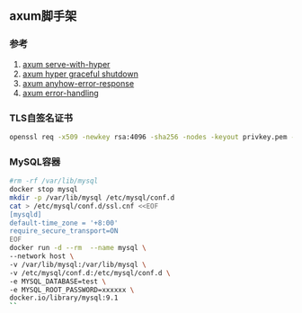 ## axum脚手架

### 参考

1. [axum serve-with-hyper](https://github.com/tokio-rs/axum/blob/main/examples/serve-with-hyper/src/main.rs#L81)
2. [axum hyper graceful shutdown](https://github.com/hyperium/hyper-util/blob/master/examples/server_graceful.rs)
3. [axum anyhow-error-response](https://github.com/tokio-rs/axum/blob/main/examples/anyhow-error-response/src/main.rs)
4. [axum error-handling](https://github.com/tokio-rs/axum/blob/main/examples/error-handling/src/main.rs)

### TLS自签名证书

```bash
openssl req -x509 -newkey rsa:4096 -sha256 -nodes -keyout privkey.pem -out cert.pem -days 3650 -subj "/C=cn/ST=hl/L=sd/O=op/OU=as/CN=example.com"
```

### MySQL容器

```bash
#rm -rf /var/lib/mysql
docker stop mysql
mkdir -p /var/lib/mysql /etc/mysql/conf.d
cat > /etc/mysql/conf.d/ssl.cnf <<EOF
[mysqld]
default-time_zone = '+8:00'
require_secure_transport=ON
EOF
docker run -d --rm  --name mysql \
--network host \
-v /var/lib/mysql:/var/lib/mysql \
-v /etc/mysql/conf.d:/etc/mysql/conf.d \
-e MYSQL_DATABASE=test \
-e MYSQL_ROOT_PASSWORD=xxxxxx \
docker.io/library/mysql:9.1 
``